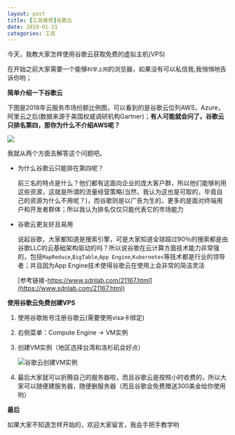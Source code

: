 ```yaml
---
layout: post
title: [工具推荐]谷歌云
date: 2019-01-21
categories: 工具
---
```


今天，我教大家怎样使用谷歌云获取免费的虚拟主机(VPS)

在开始之前大家需要一个能够`科学上网`的浏览器，如果没有可以私信我,我悄悄地告诉你哟；

**简单介绍一下谷歌云**

下图是2018年云服务市场份额比例图，可以看到的是谷歌云位列AWS，Azure，阿里云之后(数据来源于美国权威调研机构Gartner)；**有人可能就会问了，谷歌云只排名第四，那你为什么不介绍AWS呢？**

![](https://jianjustin.github.io/blog/assets/img/picture/2018公有云市场份额.jpg)

我就从两个方面去解答这个问题吧。

* 为什么谷歌云只能排在第四呢？

  前三名的特点是什么？他们都有这面向企业的庞大客户群，所以他们能够利用这些资源，这就是所谓的流量经营策略(当然，我认为这也是可取的，毕竟自己的资源为什么不用呢？)，而谷歌则是以广告为生的，更多的是面对终端用户和开发者群体；所以我认为排名仅仅只能代表它的市场能力

* 谷歌云更友好且易用

  说起谷歌，大家都知道是搜索引擎，可是大家知道全球超过90％的搜索都是由谷歌LLC的云基础架构驱动的吗？所以说谷歌在云计算方面技术能力非常强的，包括`MapReduce`,`BigTable`,`App Engine`,`Kubernetes`等技术都是行业的领导者；并且因为App Engine技术使得谷歌云在使用上会非常的简洁灵活

  [参考链接-https://www.sdnlab.com/21167.html](https://www.sdnlab.com/21167.html)


**使用谷歌云免费创建VPS**

1. 使用谷歌账号注册谷歌云(需要使用visa卡绑定)

2. 右侧菜单：Compute Engine -> VM实例

3. 创建VM实例（地区选择台湾和洛杉矶会好点）

   ![谷歌云创建VM实例](https://jianjustin.github.io/blog/assets/img/picture/谷歌云创建VM实例.png)

4. 最后大家就可以折腾自己的服务器啦，而且谷歌云是按照小时收费的，所以大家可以随便建服务器，随便删服务器（而且谷歌会免费赠送300美金给你使用哟）

**最后**

如果大家不知道怎样开始的，欢迎大家留言，我会手把手教学哟